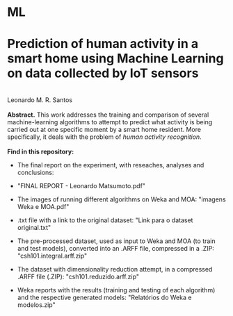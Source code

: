 # ML

<h1> Prediction of human activity in a smart home using Machine Learning on data collected by IoT sensors</h1><br>
Leonardo M. R. Santos<br><br>
<b>Abstract.</b> This work addresses the training and comparison of several machine-learning algorithms to attempt to predict what activity is being carried out at one specific moment by a smart home resident. More specifically, it deals with the problem of <i>human activity recognition</i>.
<br><br>
<b>Find in this repository:</b>

- The final report on the experiment, with reseaches, analyses and conclusions:
- \"FINAL REPORT - Leonardo Matsumoto.pdf"

- The images of running different algorithms on Weka and MOA:
\"imagens Weka e MOA.pdf"

- .txt file with a link to the original dataset:
\"Link para o dataset original.txt"

- The pre-processed dataset, used as input to Weka and MOA (to train and test models), converted into an .ARFF file, compressed in a .ZIP:
\"csh101.integral.arff.zip"

- The dataset with dimensionality reduction attempt, in a compressed .ARFF file (.ZIP):
\"csh101.reduzido.arff.zip"

- Weka reports with the results (training and testing of each algorithm) and the respective generated models:
\"Relatórios do Weka e modelos.zip"
